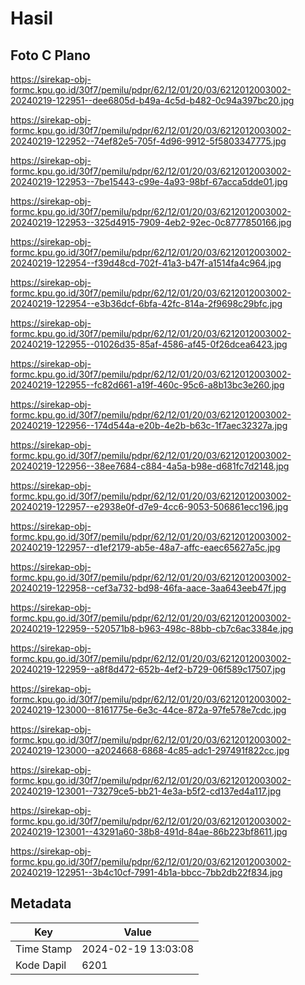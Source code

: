 # Hasil

## Foto C Plano

https://sirekap-obj-formc.kpu.go.id/30f7/pemilu/pdpr/62/12/01/20/03/6212012003002-20240219-122951--dee6805d-b49a-4c5d-b482-0c94a397bc20.jpg

https://sirekap-obj-formc.kpu.go.id/30f7/pemilu/pdpr/62/12/01/20/03/6212012003002-20240219-122952--74ef82e5-705f-4d96-9912-5f5803347775.jpg

https://sirekap-obj-formc.kpu.go.id/30f7/pemilu/pdpr/62/12/01/20/03/6212012003002-20240219-122953--7be15443-c99e-4a93-98bf-67acca5dde01.jpg

https://sirekap-obj-formc.kpu.go.id/30f7/pemilu/pdpr/62/12/01/20/03/6212012003002-20240219-122953--325d4915-7909-4eb2-92ec-0c8777850166.jpg

https://sirekap-obj-formc.kpu.go.id/30f7/pemilu/pdpr/62/12/01/20/03/6212012003002-20240219-122954--f39d48cd-702f-41a3-b47f-a1514fa4c964.jpg

https://sirekap-obj-formc.kpu.go.id/30f7/pemilu/pdpr/62/12/01/20/03/6212012003002-20240219-122954--e3b36dcf-6bfa-42fc-814a-2f9698c29bfc.jpg

https://sirekap-obj-formc.kpu.go.id/30f7/pemilu/pdpr/62/12/01/20/03/6212012003002-20240219-122955--01026d35-85af-4586-af45-0f26dcea6423.jpg

https://sirekap-obj-formc.kpu.go.id/30f7/pemilu/pdpr/62/12/01/20/03/6212012003002-20240219-122955--fc82d661-a19f-460c-95c6-a8b13bc3e260.jpg

https://sirekap-obj-formc.kpu.go.id/30f7/pemilu/pdpr/62/12/01/20/03/6212012003002-20240219-122956--174d544a-e20b-4e2b-b63c-1f7aec32327a.jpg

https://sirekap-obj-formc.kpu.go.id/30f7/pemilu/pdpr/62/12/01/20/03/6212012003002-20240219-122956--38ee7684-c884-4a5a-b98e-d681fc7d2148.jpg

https://sirekap-obj-formc.kpu.go.id/30f7/pemilu/pdpr/62/12/01/20/03/6212012003002-20240219-122957--e2938e0f-d7e9-4cc6-9053-506861ecc196.jpg

https://sirekap-obj-formc.kpu.go.id/30f7/pemilu/pdpr/62/12/01/20/03/6212012003002-20240219-122957--d1ef2179-ab5e-48a7-affc-eaec65627a5c.jpg

https://sirekap-obj-formc.kpu.go.id/30f7/pemilu/pdpr/62/12/01/20/03/6212012003002-20240219-122958--cef3a732-bd98-46fa-aace-3aa643eeb47f.jpg

https://sirekap-obj-formc.kpu.go.id/30f7/pemilu/pdpr/62/12/01/20/03/6212012003002-20240219-122959--520571b8-b963-498c-88bb-cb7c6ac3384e.jpg

https://sirekap-obj-formc.kpu.go.id/30f7/pemilu/pdpr/62/12/01/20/03/6212012003002-20240219-122959--a8f8d472-652b-4ef2-b729-06f589c17507.jpg

https://sirekap-obj-formc.kpu.go.id/30f7/pemilu/pdpr/62/12/01/20/03/6212012003002-20240219-123000--8161775e-6e3c-44ce-872a-97fe578e7cdc.jpg

https://sirekap-obj-formc.kpu.go.id/30f7/pemilu/pdpr/62/12/01/20/03/6212012003002-20240219-123000--a2024668-6868-4c85-adc1-297491f822cc.jpg

https://sirekap-obj-formc.kpu.go.id/30f7/pemilu/pdpr/62/12/01/20/03/6212012003002-20240219-123001--73279ce5-bb21-4e3a-b5f2-cd137ed4a117.jpg

https://sirekap-obj-formc.kpu.go.id/30f7/pemilu/pdpr/62/12/01/20/03/6212012003002-20240219-123001--43291a60-38b8-491d-84ae-86b223bf8611.jpg

https://sirekap-obj-formc.kpu.go.id/30f7/pemilu/pdpr/62/12/01/20/03/6212012003002-20240219-122951--3b4c10cf-7991-4b1a-bbcc-7bb2db22f834.jpg


## Metadata

| Key        | Value               |
| ---------- | ------------------- |
| Time Stamp | 2024-02-19 13:03:08 |
| Kode Dapil | 6201                |



